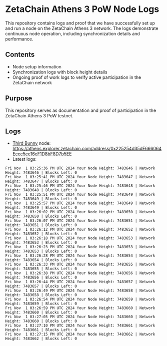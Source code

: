 # ZetaChain Athens 3 PoW Node Logs
This repository contains logs and proof that we have successfully set up and run a node on the ZetaChain Athens 3 network. The logs demonstrate continuous node operation, including synchronization details and performance.

## Contents
- Node setup information
- Synchronization logs with block height details
- Ongoing proof of work logs to verify active participation in the ZetaChain network

## Purpose
This repository serves as documentation and proof of participation in the ZetaChain Athens 3 PoW testnet.

## Logs

- [Third Bunny](https://thirdbunny.xyz/) node: https://athens.explorer.zetachain.com/address/0x225254d35dE666064Eccc5ce16eF1D8bF8D7b5EE
- Latest logs:
```
Fri Nov  1 03:25:36 PM UTC 2024 Your Node Height: 7483646 | Network Height: 7483646 | Blocks Left: 0
Fri Nov  1 03:25:41 PM UTC 2024 Your Node Height: 7483647 | Network Height: 7483647 | Blocks Left: 0
Fri Nov  1 03:25:46 PM UTC 2024 Your Node Height: 7483648 | Network Height: 7483648 | Blocks Left: 0
Fri Nov  1 03:25:51 PM UTC 2024 Your Node Height: 7483649 | Network Height: 7483649 | Blocks Left: 0
Fri Nov  1 03:25:57 PM UTC 2024 Your Node Height: 7483649 | Network Height: 7483649 | Blocks Left: 0
Fri Nov  1 03:26:02 PM UTC 2024 Your Node Height: 7483650 | Network Height: 7483650 | Blocks Left: 0
Fri Nov  1 03:26:07 PM UTC 2024 Your Node Height: 7483651 | Network Height: 7483651 | Blocks Left: 0
Fri Nov  1 03:26:12 PM UTC 2024 Your Node Height: 7483652 | Network Height: 7483652 | Blocks Left: 0
Fri Nov  1 03:26:18 PM UTC 2024 Your Node Height: 7483653 | Network Height: 7483653 | Blocks Left: 0
Fri Nov  1 03:26:23 PM UTC 2024 Your Node Height: 7483653 | Network Height: 7483653 | Blocks Left: 0
Fri Nov  1 03:26:28 PM UTC 2024 Your Node Height: 7483654 | Network Height: 7483654 | Blocks Left: 0
Fri Nov  1 03:26:33 PM UTC 2024 Your Node Height: 7483655 | Network Height: 7483655 | Blocks Left: 0
Fri Nov  1 03:26:38 PM UTC 2024 Your Node Height: 7483656 | Network Height: 7483656 | Blocks Left: 0
Fri Nov  1 03:26:44 PM UTC 2024 Your Node Height: 7483657 | Network Height: 7483657 | Blocks Left: 0
Fri Nov  1 03:26:49 PM UTC 2024 Your Node Height: 7483658 | Network Height: 7483658 | Blocks Left: 0
Fri Nov  1 03:26:54 PM UTC 2024 Your Node Height: 7483659 | Network Height: 7483659 | Blocks Left: 0
Fri Nov  1 03:26:59 PM UTC 2024 Your Node Height: 7483660 | Network Height: 7483660 | Blocks Left: 0
Fri Nov  1 03:27:05 PM UTC 2024 Your Node Height: 7483660 | Network Height: 7483660 | Blocks Left: 0
Fri Nov  1 03:27:10 PM UTC 2024 Your Node Height: 7483661 | Network Height: 7483661 | Blocks Left: 0
Fri Nov  1 03:27:15 PM UTC 2024 Your Node Height: 7483662 | Network Height: 7483662 | Blocks Left: 0
```
